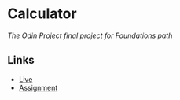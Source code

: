 # Calculator

 _The Odin Project final project for Foundations path_

## Links
- [Live](https://bielesz.github.io/Calculator/)
- [Assignment](https://www.theodinproject.com/lessons/foundations-calculator#assignment)